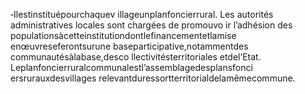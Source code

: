 ‐Ilestinstituépourchaquev illageunplanfoncierrural.
Les autorités administratives locales sont chargées de promouvo ir l’adhésion des populationsàcetteinstitutiondontlefinancementetlamise enœuvreseferontsurune baseparticipative,notammentdes communautésàlabase,desco llectivitésterritoriales etdel’Etat.
Leplanfoncierruralcommunalestl’assemblagedesplansfonci ersrurauxdesvillages relevantduressortterritorialdelamêmecommune.